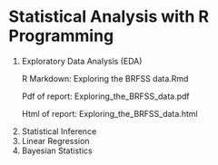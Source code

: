 # Statistical Analysis with R Programming
  1) Exploratory Data Analysis (EDA)
      <p>R Markdown: Exploring the BRFSS data.Rmd
     <p> Pdf of report: Exploring_the_BRFSS_data.pdf
     <p> Html of report: Exploring_the_BRFSS_data.html
  2) Statistical Inference
  3) Linear Regression
  4) Bayesian Statistics 
